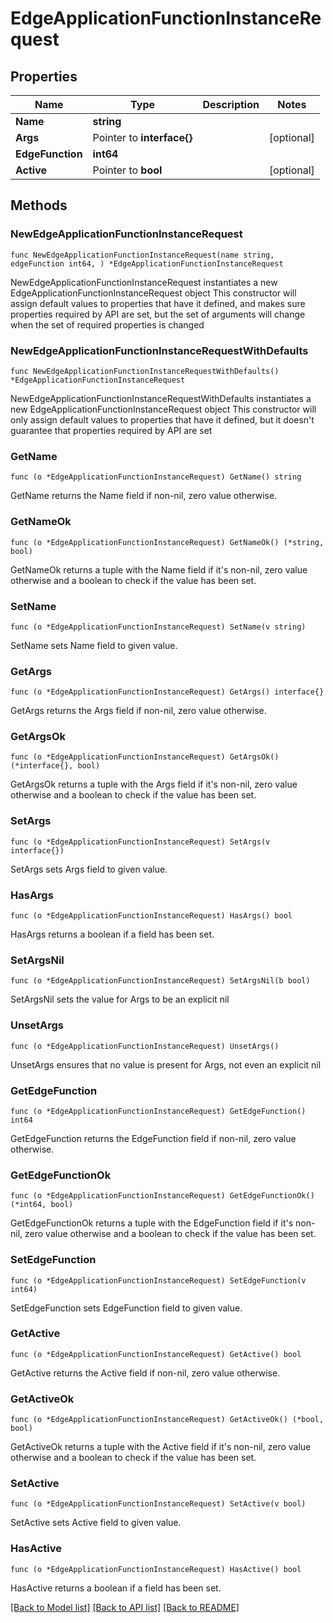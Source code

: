 # EdgeApplicationFunctionInstanceRequest

## Properties

Name | Type | Description | Notes
------------ | ------------- | ------------- | -------------
**Name** | **string** |  | 
**Args** | Pointer to **interface{}** |  | [optional] 
**EdgeFunction** | **int64** |  | 
**Active** | Pointer to **bool** |  | [optional] 

## Methods

### NewEdgeApplicationFunctionInstanceRequest

`func NewEdgeApplicationFunctionInstanceRequest(name string, edgeFunction int64, ) *EdgeApplicationFunctionInstanceRequest`

NewEdgeApplicationFunctionInstanceRequest instantiates a new EdgeApplicationFunctionInstanceRequest object
This constructor will assign default values to properties that have it defined,
and makes sure properties required by API are set, but the set of arguments
will change when the set of required properties is changed

### NewEdgeApplicationFunctionInstanceRequestWithDefaults

`func NewEdgeApplicationFunctionInstanceRequestWithDefaults() *EdgeApplicationFunctionInstanceRequest`

NewEdgeApplicationFunctionInstanceRequestWithDefaults instantiates a new EdgeApplicationFunctionInstanceRequest object
This constructor will only assign default values to properties that have it defined,
but it doesn't guarantee that properties required by API are set

### GetName

`func (o *EdgeApplicationFunctionInstanceRequest) GetName() string`

GetName returns the Name field if non-nil, zero value otherwise.

### GetNameOk

`func (o *EdgeApplicationFunctionInstanceRequest) GetNameOk() (*string, bool)`

GetNameOk returns a tuple with the Name field if it's non-nil, zero value otherwise
and a boolean to check if the value has been set.

### SetName

`func (o *EdgeApplicationFunctionInstanceRequest) SetName(v string)`

SetName sets Name field to given value.


### GetArgs

`func (o *EdgeApplicationFunctionInstanceRequest) GetArgs() interface{}`

GetArgs returns the Args field if non-nil, zero value otherwise.

### GetArgsOk

`func (o *EdgeApplicationFunctionInstanceRequest) GetArgsOk() (*interface{}, bool)`

GetArgsOk returns a tuple with the Args field if it's non-nil, zero value otherwise
and a boolean to check if the value has been set.

### SetArgs

`func (o *EdgeApplicationFunctionInstanceRequest) SetArgs(v interface{})`

SetArgs sets Args field to given value.

### HasArgs

`func (o *EdgeApplicationFunctionInstanceRequest) HasArgs() bool`

HasArgs returns a boolean if a field has been set.

### SetArgsNil

`func (o *EdgeApplicationFunctionInstanceRequest) SetArgsNil(b bool)`

 SetArgsNil sets the value for Args to be an explicit nil

### UnsetArgs
`func (o *EdgeApplicationFunctionInstanceRequest) UnsetArgs()`

UnsetArgs ensures that no value is present for Args, not even an explicit nil
### GetEdgeFunction

`func (o *EdgeApplicationFunctionInstanceRequest) GetEdgeFunction() int64`

GetEdgeFunction returns the EdgeFunction field if non-nil, zero value otherwise.

### GetEdgeFunctionOk

`func (o *EdgeApplicationFunctionInstanceRequest) GetEdgeFunctionOk() (*int64, bool)`

GetEdgeFunctionOk returns a tuple with the EdgeFunction field if it's non-nil, zero value otherwise
and a boolean to check if the value has been set.

### SetEdgeFunction

`func (o *EdgeApplicationFunctionInstanceRequest) SetEdgeFunction(v int64)`

SetEdgeFunction sets EdgeFunction field to given value.


### GetActive

`func (o *EdgeApplicationFunctionInstanceRequest) GetActive() bool`

GetActive returns the Active field if non-nil, zero value otherwise.

### GetActiveOk

`func (o *EdgeApplicationFunctionInstanceRequest) GetActiveOk() (*bool, bool)`

GetActiveOk returns a tuple with the Active field if it's non-nil, zero value otherwise
and a boolean to check if the value has been set.

### SetActive

`func (o *EdgeApplicationFunctionInstanceRequest) SetActive(v bool)`

SetActive sets Active field to given value.

### HasActive

`func (o *EdgeApplicationFunctionInstanceRequest) HasActive() bool`

HasActive returns a boolean if a field has been set.


[[Back to Model list]](../README.md#documentation-for-models) [[Back to API list]](../README.md#documentation-for-api-endpoints) [[Back to README]](../README.md)


